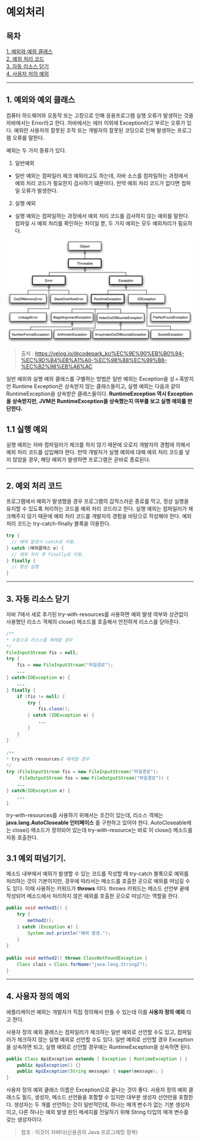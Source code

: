 # 예외처리

## 목차
[1. 예외와 예외 클래스](#1-예외와-예외-클래스) </br>
[2. 예외 처리 코드](#2-예외-처리-코드) </br>
[3. 자동 리소스 닫기](#3-자동-리소스-닫기) </br>
[4. 사용자 저의 예외](#4-사용자-정의-예외)
___

## 1. 예외와 예외 클래스
컴퓨터 하드웨어와 오동작 또는 고장으로 인해 응용프로그램 실행 오류가 발생하는 것을 자바에서는 Error라고 한다. 자바에서는 에러 이외에 Exception라고 부르는 오류가 있다. 예외란 사용자의 잘못된 조작 또는 개발자의 잘못된 코딩으로 인해 발생하는 프로그램 오류를 말한다.

예외는 두 가지 종류가 있다.

1. 일반예외
- 일반 예외는 컴파일러 체크 예외라고도 하는데, 자바 소스를 컴파일하는 과정에서 예외 처리 코드가 필요한지 검사하기 떄문이다. 만약 예외 처리 코드가 없다면 컴파일 오류가 발생한다.

2. 실행 예외
- 실행 예외는 컴파일하는 과정에서 예외 처리 코드를 검사하지 않는 예외를 말한다. 컴파일 시 예외 처리를 확인하는 차이일 뿐, 두 가지 예외는 모두 예외처리가 필요하다.

![예외처리종류](./image/ExceptionClassHierarchy.png)
> 출처 : https://velog.io/@codepark_kr/%EC%9E%90%EB%B0%94-%EC%9D%B4%EB%A1%A0-%EC%98%88%EC%99%B8-%EC%B2%98%EB%A6%AC

일반 예외와 실행 예외 클래스를 구별하는 방법은 일반 예외는 Exception을 상ㅅ혹받지만 Runtime Exception은 상속받지 않는 클래스들이고, 실행 예외는 다음과 같이 RuntimeException을 상속받은 클래스들이다. __RuntimeException 역시 Exception을 상속받지만, JVM은 RuntimeException을 상속했는지 여부를 보고 실행 예외를 판단한다.__

## 1.1 실행 예외
실행 예외는 자바 컴파일러가 체크를 하지 않기 때문에 오로지 개발자의 경험에 의해서 예외 처리 코드를 삽입해야 한다. 만약 개발자가 실행 예외에 대해 예외 처리 코드를 넣지 않았을 경우, 해당 예외가 발생하면 프로그램은 곧바로 종료된다.
___

## 2. 예외 처리 코드
프로그램에서 예외가 발생했을 경우 프로그램의 갑작스러운 종료를 막고, 정상 실행을 유지할 수 있도록 처리하는 코드를 예외 처리 코드라고 한다. 실행 예외는 컴파일러가 체크해주지 않기 때문에 예외 처리 코드를 개발자의 경험을 바탕으로 작성해야 한다. 예외 처리 코드는 try-catch-finally 블록을 이용한다.

```java
try {
  // 예외 발생시 catch로 이동.
} catch (예외클래스 e) {
  // 예외 처리 후 finally로 이동.
} finally {
  // 항상 실행
}
```
___

## 3. 자동 리소스 닫기
자바 7에서 새로 추가된 try-with-resources를 사용하면 예외 발생 여부와 상관없이 사용했던 리소스 객체의 close() 메소드를 호출해서 안전하게 리소스를 닫아준다. 

```java
/**
* 수동으로 리소스를 해제할 경우
*/
FileInputStream fis = null;
try {
    fis = new FileInputStream("파일경로");
    ...
} catch(IOException e) {
    ...
} finally {
    if (fis != null) {
        try {
            fis.close();
        } catch (IOException e) {
            ...
        }
    }
}

/**
* try-with-resources로 해제할 경우
*/
try (FileInputStream fis = new FileInputStream("파일경로");
     FileOutputStream fos = new FileOutputStream("파일경로")) {
    ...
} catch(IOException e) {
    ...
}
```

try-with-resources를 사용하기 위해서는 조건이 있는데, 리소스 객체는 __java.lang.AutoCloseable 인터페이스__ 를 구현하고 있어야 한다. AutoCloseable에는 close() 메소드가 정의되어 있는데 try-with-resource는 바로 이 close() 메소드를 자동 호출한다.

## 3.1 예외 떠넘기기.
메소드 내부에서 예외가 발생할 수 있는 코드를 작성할 때 try-catch 블록으로 예외를 처리하는 것이 기본이지만, 경우에 따라서는 메소드를 호출한 곳으로 예외를 떠넘길 수도 있다. 이때 사용하는 키워드가 __throws__ 이다. throws 키워드는 메소드 선언부 끝에 작성되어 메소드에서 처리하지 않은 예외를 호출한 곳으로 떠넘기는 역할을 한다.

```java
public void method1() {
    try {
        method2();
    } catch (Exception e) {
        System.out.println("예외 발생.");
    }
}

public void method2() throws ClassNotFoundException {
    Class clazz = Class.forName("java.lang.String2");
}
```
___

## 4. 사용자 정의 예외
애플리케이션 예외는 개발자가 직접 정의해서 만들 수 있는데 이를 __사용자 정의 예외__ 라고 한다.

사용자 정의 예외 클래스는 컴파일러가 체크하는 일반 예외로 선언할 수도 있고, 컴파일러가 체크하지 않는 실행 예외로 선언할 수도 있다. 일반 예외로 선언할 경우 Exception을 상속하면 되고, 실행 예외로 선언할 경우에는 RuntimeException을 상속하면 된다.

```java
public Class ApiException extends [ Exception | RuntimeException ] {
    public ApiException() {}
    public ApiException(String message) { super(message); }
}
```

사용자 정의 예외 클래스 이름은 Exception으로 끝나는 것이 좋다. 사용자 정의 예외 클래스도 필드, 생성자, 메소드 선언들을 포함할 수 있지만 대부분 생성자 선언만을 포함한다. 생성자는 두 개를 선언하는 것이 일반적인데, 하나는 매개 변수가 없는 기본 생성자이고, 다른 하나는 예외 발생 원인 메세지를 전달하기 위해 String 타입의 매개 변수를 갖는 생성자이다.

> 참조 : 이것이 자바다(신용권의 Java 프로그래밍 정복)
